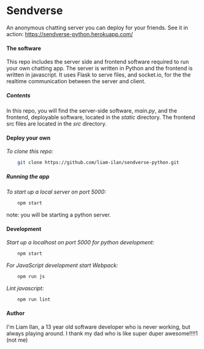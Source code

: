 # Sendverse
An anonymous chatting server you can deploy for your friends.
See it in action:
https://sendverse-python.herokuapp.com/

#### The software
This repo includes the server side and frontend software required to run your own chatting app. The server is written in Python and the frontend is written in javascript. It uses Flask to serve files, and socket.io, for the the realtime communication between the server and client.

##### Contents
In this repo, you will find the server-side software, *main.py*, and the frontend, deployable software, located in the *static* directory. The frontend src files are located in the *src* directory.

#### Deploy your own
*To clone this repo:*
``` bash
    git clone https://github.com/liam-ilan/sendverse-python.git
```

##### Running the app
*To start up a local server on port 5000:*
``` bash
    npm start
```
note: you will be starting a python server.

#### Development 
*Start up a localhost on port 5000 for python development:*

``` bash
    npm start
```
*For JavaScript development start Webpack:*

``` bash
    npm run js
```

*Lint javascript:*
``` bash
    npm run lint
```

#### Author
I'm Liam Ilan, a 13 year old software developer who is never working, but always playing around.
I thank my dad who is like super duper awesome!!!!1 (not me)